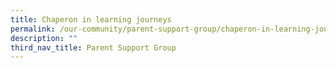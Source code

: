 ```yaml
---
title: Chaperon in learning journeys
permalink: /our-community/parent-support-group/chaperon-in-learning-journeys
description: ""
third_nav_title: Parent Support Group
---
```

